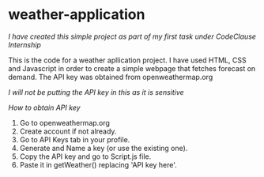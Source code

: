 # weather-application

*I have created this simple project as part of my first task under CodeClause Internship*

This is the code for a weather apllication project.
I have used HTML, CSS and Javascript in order to create a simple webpage that fetches forecast on demand.
The API key was obtained from openweathermap.org

*I will not be putting the API key in this as it is sensitive*

*How to obtain API key*

1. Go to openweathermap.org
2. Create account if not already.
3. Go to API Keys tab in your profile.
4. Generate and Name a key (or use the existing one).
5. Copy the API key and go to Script.js file.
6. Paste it in getWeather() replacing 'API key here'.

